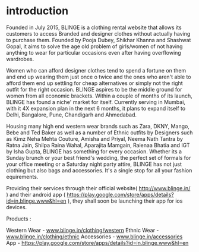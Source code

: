 # introduction
Founded in July 2015, BLINGE is a clothing rental website that allows its customers to access Branded and designer clothes without actually having to purchase them. Founded by Pooja Dubey, Shikhar Khanna and Shashwat Gopal, it aims to solve the age old problem of girls/women of not having anything to wear for particular occasions even after having overflowing wardrobes. 

Women who can afford designer clothes tend to spend a fortune on them and end up wearing them just once o twice and the ones who aren't able to afford them end up settling for cheap alternatives or simply not the right outfit for the right occasion. BLINGE aspires to be the middle ground for women from all economic brackets.
Within a couple of months of its launch, BLINGE has found a niche' market for itself. Currently serving in Mumbai, with it 4X expansion plan in the next 6 months, it plans to expand itself to Delhi, Bangalore, Pune, Chandigarh and Ahmedabad.

Housing many high end western wear brands such as Zara, DKNY, Mango, Bebe and Ted Baker as well as a number of Ethnic outfits by Designers such as Kimz Neha Mehta Couture, Amisha and Priyal, Neema Nath Tantra by Ratna Jain, Shilpa Raina Wahal, Aparajita Mamgain, Raienaa Bhatia and IGT by Isha Gupta, BLINGE has something for every occasion. Whether its a Sunday brunch or your best friend's wedding, the perfect set of formals for your office meeting or a Saturday night party attire, BLINGE has not just clothing but also bags and accessories. It's a single stop for all your fashion equirements.

Providing their services through their official website( http://www.blinge.in/ ) and their android app ( https://play.google.com/store/apps/details?id=in.blinge.www&hl=en ), they shall soon be launching their app for ios devices. 

Products :

Western Wear - www.blinge.in/clothing/western
Ethnic Wear - www.blinge.in/clothing/ethnic
Accessories - www.blinge.in/accessories
App - https://play.google.com/store/apps/details?id=in.blinge.www&hl=en
